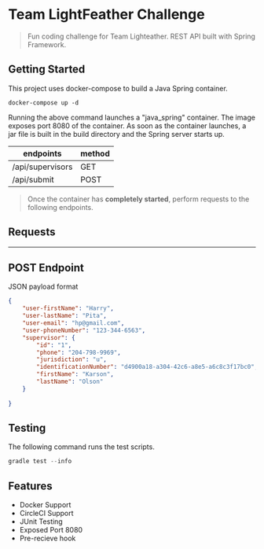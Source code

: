 Team LightFeather Challenge
===========================
> Fun coding challenge for Team Lighteather. 
REST API built with Spring Framework.

Getting Started
---------------

This project uses docker-compose to build a Java Spring container.
```docker
docker-compose up -d
```
Running the above command launches a "java_spring" container. The image exposes port 8080 of the container. As soon as the container launches, a jar file is built in the build directory and the Spring server starts up. 

|   endpoints      | method |
|------------------|--------|
| /api/supervisors |  GET   |
| /api/submit      |  POST  |

> Once the container has **completely started**, perform requests to the following endpoints.

Requests
------------
<hr>

## POST Endpoint

JSON payload format
```json
{
    "user-firstName": "Harry",
    "user-lastName": "Pita",
    "user-email": "hp@gmail.com",
    "user-phoneNumber": "123-344-6563",
    "supervisor": {
        "id": "1",
        "phone": "204-798-9969",
        "jurisdiction": "u",
        "identificationNumber": "d4900a18-a304-42c6-a8e5-a6c8c3f17bc0",
        "firstName": "Karson",
        "lastName": "Olson"
    }
    
}
```

Testing
-------
The following command runs the test scripts.
```gradle
gradle test --info
```

Features
--------
* Docker Support
* CircleCI Support
* JUnit Testing
* Exposed Port 8080
* Pre-recieve hook